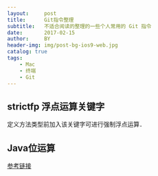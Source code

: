 ```yaml
--- 
layout:     post
title:      Git指令整理
subtitle:   不适合阅读的整理的一些个人常用的 Git 指令
date:       2017-02-15
author:     BY
header-img: img/post-bg-ios9-web.jpg
catalog: true
tags:
    - Mac
    - 终端
    - Git
---
```


## strictfp 浮点运算关键字

定义方法类型前加入该关键字可进行强制浮点运算．

## Java位运算

[参考链接](https://blog.csdn.net/xiaochunyong/article/details/7748713)

## 

